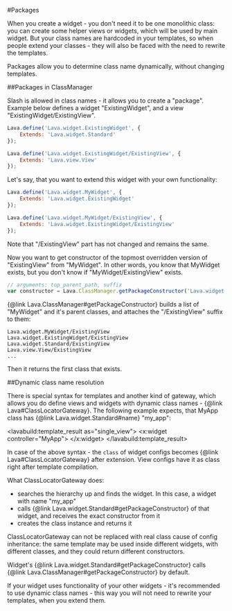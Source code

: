 #Packages

When you create a widget - you don't need it to be one monolithic class:
you can create some helper views or widgets, which will be used by main widget.
But your class names are hardcoded in your templates, so when people extend your classes - 
they will also be faced with the need to rewrite the templates. 

Packages allow you to determine class name dynamically, without changing templates.

##Packages in ClassManager

Slash is allowed in class names - it allows you to create a "package".
Example below defines a widget "ExistingWidget", and a view "ExistingWidget/ExistingView".

```javascript
Lava.define('Lava.widget.ExistingWidget', {
	Extends: 'Lava.widget.Standard'
});

Lava.define('Lava.widget.ExistingWidget/ExistingView', {
	Extends: 'Lava.view.View'
});
```

Let's say, that you want to extend this widget with your own functionality:

```javascript
Lava.define('Lava.widget.MyWidget', {
	Extends: 'Lava.widget.ExistingWidget'
});

Lava.define('Lava.widget.MyWidget/ExistingView', {
	Extends: 'Lava.widget.ExistingWidget/ExistingView'
});
```

Note that "/ExistingView" part has not changed and remains the same.

Now you want to get constructor of the topmost overridden version of "ExistingView" from "MyWidget". 
In other words, you know that MyWidget exists, but you don't know if "MyWidget/ExistingView" exists.

```javascript
// arguments: top_parent_path, suffix
var constructor = Lava.ClassManager.getPackageConstructor('Lava.widget.MyWidget', '/ExistingView');
```

{@link Lava.ClassManager#getPackageConstructor} builds a list of "MyWidget" and it's parent classes,
and attaches the "/ExistingView" suffix to them:

```text
Lava.widget.MyWidget/ExistingView
Lava.widget.ExistingWidget/ExistingView
Lava.widget.Standard/ExistingView
Lava.view.View/ExistingView
... 
```

Then it returns the first class that exists. 

##Dynamic class name resolution

There is special syntax for templates and another kind of gateway, 
which allows you do define views and widgets with dynamic class names - {@link Lava#ClassLocatorGateway}. 
The following example expects, that MyApp class has {@link Lava.widget.Standard#name} <str>"my_app"</str>:

<lavabuild:template_result as="single_view">
<x:widget controller="MyApp">
	<template>
		<x:widget controller="$my_app/MyWidget">
		</x:widget>
		{#:$my_app/MyView()}
		{/MyView}
	</template>
</x:widget>
</lavabuild:template_result>

In case of the above syntax - the `class` of widget configs becomes {@link Lava#ClassLocatorGateway} after extension.
View configs have it as class right after template compilation.

What ClassLocatorGateway does:
- searches the hierarchy up and finds the widget. In this case, a widget with name <str>"my_app"</str>
- calls {@link Lava.widget.Standard#getPackageConstructor} of that widget, and receives the exact constructor from it
- creates the class instance and returns it

ClassLocatorGateway can not be replaced with real class cause of config inheritance: 
the same template may be used inside different widgets, with different classes, 
and they could return different constructors.

Widget's {@link Lava.widget.Standard#getPackageConstructor} calls {@link Lava.ClassManager#getPackageConstructor} by default.

If your widget uses functionality of your other widgets - it's recommended to use dynamic class names - 
this way you will not need to rewrite your templates, when you extend them.